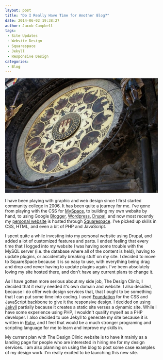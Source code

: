 ```yaml
---
layout: post
title: "Do I Really Have Time for Another Blog?"
date: 2014-06-02 19:38:27
author: Jacob Campbell
tags: 
 - Site Updates
 - Website Design
 - Squarespace
 - Jekyll
 - Responsive Design
categories:
 - Blog
---
```


![A Photo of An Astronomical Clock I Took in Prauge](/assets/media/prauge-astronomical-clock.jpg "A Photo of An Astronomical Clock I Took in Prauge")

I have been playing with graphic and web design since I first started community college in 2006. It has been quite a journey for me. I've gone from playing with the CSS for [MySpace](https://myspace.com/jacobshouse), to building my own website by hand, to using Google [Blogger](http://jacobshouse.blogspot.com), [Wordpress](http://wordpress.org), [Drupal](https://drupal.org), and now most recently my [personal website](http://jacobrcampbell.com) is hosted through [Squarespace](http://www.squarespace.com). I've picked up skills in CSS, HTML, and even a bit of PHP and JavaScript.

I spent quite a while investing into my personal website using Drupal, and added a lot of customized features and parts. I ended feeling that every time that I logged into my website I was having some trouble with the MySQL server (i.e. the database where all of the content is held), having to update plugins, or accidentally breaking stuff on my site. I decided to move to SquareSpace because it is so easy to use, with everything being drag and drop and never having to update plugins again. I've been absolutely loving my site hosted there, and don't have any current plans to change it.

As I have gotten more serious about my side job, The Design Clinic, I decided that it really needed it's own domain and website. I also decided, because I do offer web design services that, that I ought to be something that I can put some time into coding. I used [Foundation](http://foundation.zurb.com) for the CSS and JavaScript backbone to give it the responsive design. I decided on using [Jekyll](http://jekyllrb.com) partially because it creates a static site verses a dynamic site. While I have some experience using PHP, I wouldn't qualify myself as a PHP developer. I also decided to use Jekyll to generate my site because it is written in [Ruby](https://www.ruby-lang.org/en/), and I feel that would be a much stronger programing and scripting language for me to learn and improve my skills in.

My current plan with The Design Clinic website is to have it mainly as a landing page for people who are interested in hiring me for my design services. I am also planning on using the blog to post some case examples of my design work. I'm really excited to be launching this new site.